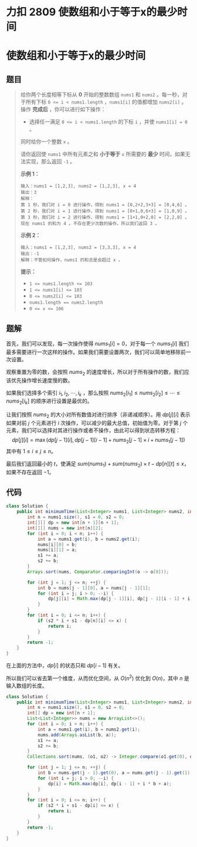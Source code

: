 # 力扣 2809 使数组和小于等于x的最少时间


# 使数组和小于等于x的最少时间

## 题目

> 给你两个长度相等下标从 **0** 开始的整数数组 `nums1` 和 `nums2` 。每一秒，对于所有下标 `0 <= i < nums1.length` ，`nums1[i]` 的值都增加 `nums2[i]` 。操作 **完成后** ，你可以进行如下操作：
>
> - 选择任一满足 `0 <= i < nums1.length` 的下标 `i` ，并使 `nums1[i] = 0` 。
>
> 同时给你一个整数 `x` 。
>
> 请你返回使 `nums1` 中所有元素之和 **小于等于** `x` 所需要的 **最少** 时间，如果无法实现，那么返回 `-1` 。
>
>  
>
> **示例 1：**
>
> ```
> 输入：nums1 = [1,2,3], nums2 = [1,2,3], x = 4
> 输出：3
> 解释：
> 第 1 秒，我们对 i = 0 进行操作，得到 nums1 = [0,2+2,3+3] = [0,4,6] 。
> 第 2 秒，我们对 i = 1 进行操作，得到 nums1 = [0+1,0,6+3] = [1,0,9] 。
> 第 3 秒，我们对 i = 2 进行操作，得到 nums1 = [1+1,0+2,0] = [2,2,0] 。
> 现在 nums1 的和为 4 。不存在更少次数的操作，所以我们返回 3 。
> ```
>
> **示例 2：**
>
> ```
> 输入：nums1 = [1,2,3], nums2 = [3,3,3], x = 4
> 输出：-1
> 解释：不管如何操作，nums1 的和总是会超过 x 。
> ```
>
>  
>
> **提示：**
>
> - `1 <= nums1.length <= 103`
> - `1 <= nums1[i] <= 103`
> - `0 <= nums2[i] <= 103`
> - `nums1.length == nums2.length`
> - `0 <= x <= 106`

## 题解

首先，我们可以发现，每一次操作使得 $nums_1[i]=0$，对于每一个 $nums_1[i]$ 我们最多需要进行一次这样的操作。如果我们需要设置两次，我们可以简单地移除前一次设置。

观察重置为零的数，会按照 $nums_2$ 的速度增长，所以对于所有操作的数，我们应该优先操作增长速度慢的数。

如果我们选择多个索引 $i_1,i_2,\cdots, i_k$ ，那么按照 $\textit{nums}_2[i_1] \le \textit{nums}_2[i_2] \le \cdots \le \textit{nums}_2[i_k]$ 的顺序进行设置是最优的。

让我们按照 $nums_2$  的大小对所有数值对进行排序（非递减顺序）。用 $dp[j][i]$ 表示如果对前 $j$ 个元素进行 $i$ 次操作，可以减少的最大总值，初始值为零。对于第 $j$ 个元素，我们可以选择对其进行操作或者不操作，由此可以得到状态转移方程：
$$
\textit{dp}[j][i] = \max(\textit{dp}[j - 1][i], \textit{dp}[j - 1][i - 1] + \textit{nums}_2[j - 1] \times i + \textit{nums}_1[j - 1])
$$
其中有 $1 \le i \le j \le n$。

最后我们返回最小的 $t$，使满足 $\textit{sum}(\textit{nums}_1) + \textit{sum}(\textit{nums}_2) \times t - \textit{dp}[n][t] \le x$，如果不存在返回 $-1$。

## 代码

```java
class Solution {
    public int minimumTime(List<Integer> nums1, List<Integer> nums2, int x) {
        int n = nums1.size(), s1 = 0, s2 = 0;
        int[][] dp = new int[n + 1][n + 1];
        int[][] nums = new int[n][2];
        for (int i = 0; i < n; i++) {
            int a = nums1.get(i), b = nums2.get(i);
            nums[i][0] = b;
            nums[i][1] = a;
            s1 += a;
            s2 += b;
        }
        Arrays.sort(nums, Comparator.comparingInt(o -> o[0]));

        for (int j = 1; j <= n; ++j) {
            int b = nums[j - 1][0], a = nums[j - 1][1];
            for (int i = j; i > 0; --i) {
                dp[j][i] = Math.max(dp[j - 1][i], dp[j - 1][i - 1] + i * b + a);
            }
        }
        for (int i = 0; i <= n; i++) {
            if (s2 * i + s1 - dp[n][i] <= x) {
                return i;
            }
        }
        return -1;
    }
}
```

在上面的方法中，$dp[i]$ 的状态只和 $dp[i−1]$ 有关。

所以我们可以省去第一个维度，从而优化空间，从 $O(n^2)$ 优化到 $O(n)$，其中 $n$ 是输入数组的长度。

```java
class Solution {
    public int minimumTime(List<Integer> nums1, List<Integer> nums2, int x) {
        int n = nums1.size(), s1 = 0, s2 = 0;
        int[] dp = new int[n + 1];
        List<List<Integer>> nums = new ArrayList<>();
        for (int i = 0; i < n; i++) {
            int a = nums1.get(i), b = nums2.get(i);
            nums.add(Arrays.asList(b, a));
            s1 += a;
            s2 += b;
        }
        Collections.sort(nums, (o1, o2) -> Integer.compare(o1.get(0), o2.get(0)));

        for (int j = 1; j <= n; ++j) {
            int b = nums.get(j - 1).get(0), a = nums.get(j - 1).get(1);
            for (int i = j; i > 0; --i) {
                dp[i] = Math.max(dp[i], dp[i - 1] + i * b + a);
            }
        }
        for (int i = 0; i <= n; i++) {
            if (s2 * i + s1 - dp[i] <= x) {
                return i;
            }
        }
        return -1;
    }
}
```



